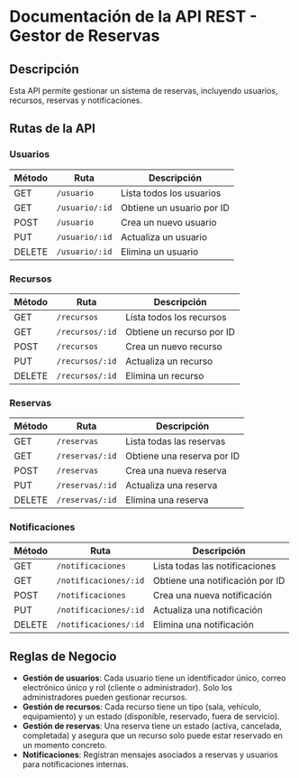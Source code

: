 # Documentación de la API REST - Gestor de Reservas

## Descripción
Esta API permite gestionar un sistema de reservas, incluyendo usuarios, recursos, reservas y notificaciones.

## Rutas de la API
### Usuarios
| Método | Ruta              | Descripción |
|--------|-------------------|-------------|
| GET    | `/usuario`        | Lista todos los usuarios |
| GET    | `/usuario/:id`    | Obtiene un usuario por ID |
| POST   | `/usuario`        | Crea un nuevo usuario |
| PUT    | `/usuario/:id`    | Actualiza un usuario |
| DELETE | `/usuario/:id`    | Elimina un usuario |

### Recursos
| Método | Ruta               | Descripción |
|--------|--------------------|-------------|
| GET    | `/recursos`        | Lista todos los recursos |
| GET    | `/recursos/:id`    | Obtiene un recurso por ID |
| POST   | `/recursos`        | Crea un nuevo recurso |
| PUT    | `/recursos/:id`    | Actualiza un recurso |
| DELETE | `/recursos/:id`    | Elimina un recurso |

### Reservas
| Método | Ruta               | Descripción |
|--------|--------------------|-------------|
| GET    | `/reservas`        | Lista todas las reservas |
| GET    | `/reservas/:id`    | Obtiene una reserva por ID |
| POST   | `/reservas`        | Crea una nueva reserva |
| PUT    | `/reservas/:id`    | Actualiza una reserva |
| DELETE | `/reservas/:id`    | Elimina una reserva |

### Notificaciones
| Método | Ruta                  | Descripción |
|--------|-----------------------|-------------|
| GET    | `/notificaciones`     | Lista todas las notificaciones |
| GET    | `/notificaciones/:id` | Obtiene una notificación por ID |
| POST   | `/notificaciones`     | Crea una nueva notificación |
| PUT    | `/notificaciones/:id` | Actualiza una notificación |
| DELETE | `/notificaciones/:id` | Elimina una notificación |

## Reglas de Negocio
- **Gestión de usuarios**: Cada usuario tiene un identificador único, correo electrónico único y rol (cliente o administrador). Solo los administradores pueden gestionar recursos.
- **Gestión de recursos**: Cada recurso tiene un tipo (sala, vehículo, equipamiento) y un estado (disponible, reservado, fuera de servicio).
- **Gestión de reservas**: Una reserva tiene un estado (activa, cancelada, completada) y asegura que un recurso solo puede estar reservado en un momento concreto.
- **Notificaciones**: Registran mensajes asociados a reservas y usuarios para notificaciones internas.